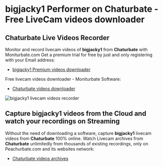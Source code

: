 # bigjacky1 Performer on Chaturbate - Free LiveCam videos downloader

## Chaturbate Live Videos Recorder

Monitor and record livecam videos of **bigjacky1** from **Chaturbate** with Moniturbate.com
Get a premium trial for free by just and only registering with your Email address:
* [bigjacky1 Premium videos downloader](https://moniturbate.com/request-demo-licence-key.html)

Free livecam videos downloader - Moniturbate Software:
* [Chaturbate videos downloader](https://moniturbate.com/moniturbate-download-software.html)

![bigjacky1 livecam videos recorder](https://peachurnet.com/templates/moniturbate-software.png)


## Capture bigjacky1 videos from the Cloud and watch your recordings on Streaming

Without the need of downloading a software, capture **bigjacky1** livecam videos from **Chaturbate** 100% online.
Watch Livecam archives from **Chaturbate** unlimitedly from thousands of existing recordings, only on Peachurbate.com and its websites network:
* [Chaturbate videos archives](https://peachurnet.com/)
